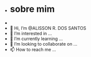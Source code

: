 - # sobre mim
- 
- 👋 Hi, I’m @ALISSON R. DOS SANTOS
- 👀 I’m interested in ...
- 🌱 I’m currently learning ...
- 💞️ I’m looking to collaborate on ...
- 📫 How to reach me ...

<!---
ALISSON R. DOS SANTOS/ALISSON R. DOS SANTOS is a ✨ special ✨ repository because its `README.md` (this file) appears on your GitHub profile.
You can click the Preview link to take a look at your changes.
--->
